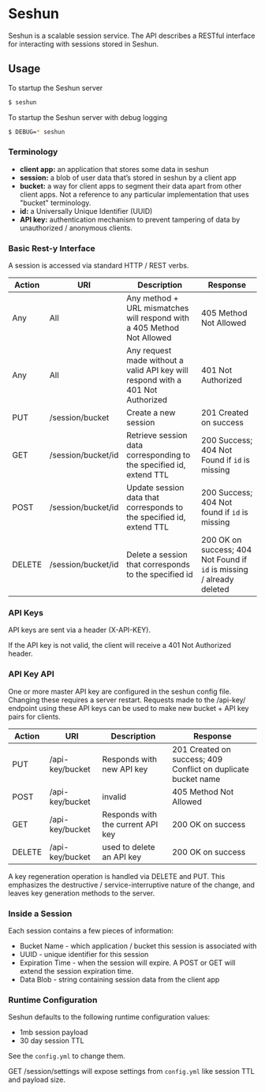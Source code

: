 # Seshun

Seshun is a scalable session service. The API describes a RESTful interface for interacting with sessions stored in Seshun.

## Usage

To startup the Seshun server

``` bash
$ seshun
```

To startup the Seshun server with debug logging
``` bash
$ DEBUG=* seshun
```

### Terminology

 - **client app:** an application that stores some data in seshun
 - **session:** a blob of user data that’s stored in seshun by a client app
 - **bucket:** a way for client apps to segment their data apart from other client apps. Not a reference to any particular implementation that uses "bucket" terminology.
 - **id:** a Universally Unique Identifier (UUID)
 - **API key:** authentication mechanism to prevent tampering of data by unauthorized / anonymous clients.

### Basic Rest-y Interface

A session is accessed via standard HTTP / REST verbs.

| Action | URI | Description | Response |
|--------|-----|-------------|----------|
| Any | All | Any method + URL mismatches will respond with a 405 Method Not Allowed | 405 Method Not Allowed |
| Any | All | Any request made without a valid API key will respond with a 401 Not Authorized | 401 Not Authorized |
| PUT | /session/bucket | Create a new session | 201 Created on success |
| GET | /session/bucket/id | Retrieve session data corresponding to the specified id, extend TTL | 200 Success; 404 Not Found if `id` is missing |
| POST | /session/bucket/id | Update session data that corresponds to the specified id, extend TTL | 200 Success; 404 Not found if `id` is missing |
| DELETE | /session/bucket/id | Delete a session that corresponds to the specified id | 200 OK on success; 404 Not Found if `id` is missing / already deleted |

### API Keys

API keys are sent via a header (X-API-KEY).

If the API key is not valid, the client will receive a 401 Not Authorized header.

### API Key API

One or more master API key are configured in the seshun config file. Changing these requires a server restart. Requests made to the /api-key/ endpoint using these API keys can be used to make new bucket + API key pairs for clients.

| Action | URI | Description | Response |
|--------|-----|-------------|----------|
| PUT  | /api-key/bucket | Responds with new API key | 201 Created on success; 409 Conflict on duplicate bucket name |
| POST | /api-key/bucket | invalid | 405 Method Not Allowed |
| GET  | /api-key/bucket | Responds with the current API key | 200 OK on success |
| DELETE | /api-key/bucket | used to delete an API key | 200 OK on success

A key regeneration operation is handled via DELETE and PUT. This emphasizes the destructive / service-interruptive nature of the change, and leaves key generation methods to the server.

### Inside a Session

Each session contains a few pieces of information:

- Bucket Name - which application / bucket this session is associated with
- UUID - unique identifier for this session
- Expiration Time - when the session will expire. A POST or GET will extend the session expiration time.
- Data Blob - string containing session data from the client app

### Runtime Configuration

Seshun defaults to the following runtime configuration values:

- 1mb session payload
- 30 day session TTL

See the `config.yml` to change them.

GET /session/settings will expose settings from `config.yml` like session TTL and payload size.
